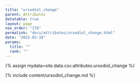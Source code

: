 ```yaml
---
title: "ursodiol_change"
parent: Attributes
datatable: true
layout: page
nav_order: "176"
permalink: "docs/attributes/ursodiol_change.html"
date: "2025-03-18"
params:
  title: ""
  rank: ""
---
```

{% assign mydata=site.data.csv.attributes.ursodiol_change %} 

{% include content/ursodiol_change.md %}
